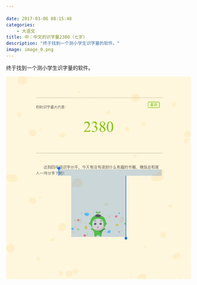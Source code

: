 ```yaml
---

date: 2017-03-06 08:15:48
categories:
    - 大语文
title: 中：中文的识字量2380（七岁）
description: "终于找到一个测小学生识字量的软件。"
image: image_0.png
---
```


终于找到一个测小学生识字量的软件。

  


  


  


  


![](image_0.png)